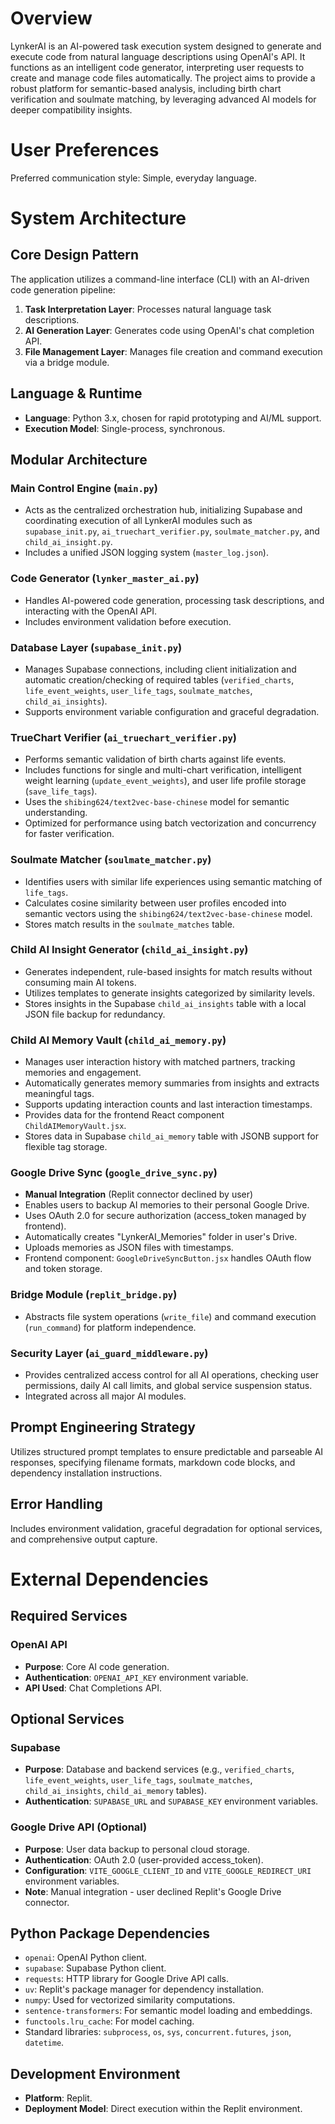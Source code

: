 # Overview

LynkerAI is an AI-powered task execution system designed to generate and execute code from natural language descriptions using OpenAI's API. It functions as an intelligent code generator, interpreting user requests to create and manage code files automatically. The project aims to provide a robust platform for semantic-based analysis, including birth chart verification and soulmate matching, by leveraging advanced AI models for deeper compatibility insights.

# User Preferences

Preferred communication style: Simple, everyday language.

# System Architecture

## Core Design Pattern
The application utilizes a command-line interface (CLI) with an AI-driven code generation pipeline:
1.  **Task Interpretation Layer**: Processes natural language task descriptions.
2.  **AI Generation Layer**: Generates code using OpenAI's chat completion API.
3.  **File Management Layer**: Manages file creation and command execution via a bridge module.

## Language & Runtime
-   **Language**: Python 3.x, chosen for rapid prototyping and AI/ML support.
-   **Execution Model**: Single-process, synchronous.

## Modular Architecture

### Main Control Engine (`main.py`)
-   Acts as the centralized orchestration hub, initializing Supabase and coordinating execution of all LynkerAI modules such as `supabase_init.py`, `ai_truechart_verifier.py`, `soulmate_matcher.py`, and `child_ai_insight.py`.
-   Includes a unified JSON logging system (`master_log.json`).

### Code Generator (`lynker_master_ai.py`)
-   Handles AI-powered code generation, processing task descriptions, and interacting with the OpenAI API.
-   Includes environment validation before execution.

### Database Layer (`supabase_init.py`)
-   Manages Supabase connections, including client initialization and automatic creation/checking of required tables (`verified_charts`, `life_event_weights`, `user_life_tags`, `soulmate_matches`, `child_ai_insights`).
-   Supports environment variable configuration and graceful degradation.

### TrueChart Verifier (`ai_truechart_verifier.py`)
-   Performs semantic validation of birth charts against life events.
-   Includes functions for single and multi-chart verification, intelligent weight learning (`update_event_weights`), and user life profile storage (`save_life_tags`).
-   Uses the `shibing624/text2vec-base-chinese` model for semantic understanding.
-   Optimized for performance using batch vectorization and concurrency for faster verification.

### Soulmate Matcher (`soulmate_matcher.py`)
-   Identifies users with similar life experiences using semantic matching of `life_tags`.
-   Calculates cosine similarity between user profiles encoded into semantic vectors using the `shibing624/text2vec-base-chinese` model.
-   Stores match results in the `soulmate_matches` table.

### Child AI Insight Generator (`child_ai_insight.py`)
-   Generates independent, rule-based insights for match results without consuming main AI tokens.
-   Utilizes templates to generate insights categorized by similarity levels.
-   Stores insights in the Supabase `child_ai_insights` table with a local JSON file backup for redundancy.

### Child AI Memory Vault (`child_ai_memory.py`)
-   Manages user interaction history with matched partners, tracking memories and engagement.
-   Automatically generates memory summaries from insights and extracts meaningful tags.
-   Supports updating interaction counts and last interaction timestamps.
-   Provides data for the frontend React component `ChildAIMemoryVault.jsx`.
-   Stores data in Supabase `child_ai_memory` table with JSONB support for flexible tag storage.

### Google Drive Sync (`google_drive_sync.py`)
-   **Manual Integration** (Replit connector declined by user)
-   Enables users to backup AI memories to their personal Google Drive.
-   Uses OAuth 2.0 for secure authorization (access_token managed by frontend).
-   Automatically creates "LynkerAI_Memories" folder in user's Drive.
-   Uploads memories as JSON files with timestamps.
-   Frontend component: `GoogleDriveSyncButton.jsx` handles OAuth flow and token storage.

### Bridge Module (`replit_bridge.py`)
-   Abstracts file system operations (`write_file`) and command execution (`run_command`) for platform independence.

### Security Layer (`ai_guard_middleware.py`)
-   Provides centralized access control for all AI operations, checking user permissions, daily AI call limits, and global service suspension status.
-   Integrated across all major AI modules.

## Prompt Engineering Strategy
Utilizes structured prompt templates to ensure predictable and parseable AI responses, specifying filename formats, markdown code blocks, and dependency installation instructions.

## Error Handling
Includes environment validation, graceful degradation for optional services, and comprehensive output capture.

# External Dependencies

## Required Services

### OpenAI API
-   **Purpose**: Core AI code generation.
-   **Authentication**: `OPENAI_API_KEY` environment variable.
-   **API Used**: Chat Completions API.

## Optional Services

### Supabase
-   **Purpose**: Database and backend services (e.g., `verified_charts`, `life_event_weights`, `user_life_tags`, `soulmate_matches`, `child_ai_insights`, `child_ai_memory` tables).
-   **Authentication**: `SUPABASE_URL` and `SUPABASE_KEY` environment variables.

### Google Drive API (Optional)
-   **Purpose**: User data backup to personal cloud storage.
-   **Authentication**: OAuth 2.0 (user-provided access_token).
-   **Configuration**: `VITE_GOOGLE_CLIENT_ID` and `VITE_GOOGLE_REDIRECT_URI` environment variables.
-   **Note**: Manual integration - user declined Replit's Google Drive connector.

## Python Package Dependencies
-   `openai`: OpenAI Python client.
-   `supabase`: Supabase Python client.
-   `requests`: HTTP library for Google Drive API calls.
-   `uv`: Replit's package manager for dependency installation.
-   `numpy`: Used for vectorized similarity computations.
-   `sentence-transformers`: For semantic model loading and embeddings.
-   `functools.lru_cache`: For model caching.
-   Standard libraries: `subprocess`, `os`, `sys`, `concurrent.futures`, `json`, `datetime`.

## Development Environment
-   **Platform**: Replit.
-   **Deployment Model**: Direct execution within the Replit environment.